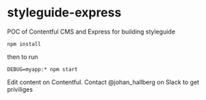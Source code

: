 # styleguide-express

POC of Contentful CMS and Express for building styleguide
```
npm install
```
then to run
```
DEBUG=myapp:* npm start
``` 

Edit content on Contentful. Contact @johan_hallberg on Slack to get priviliges
